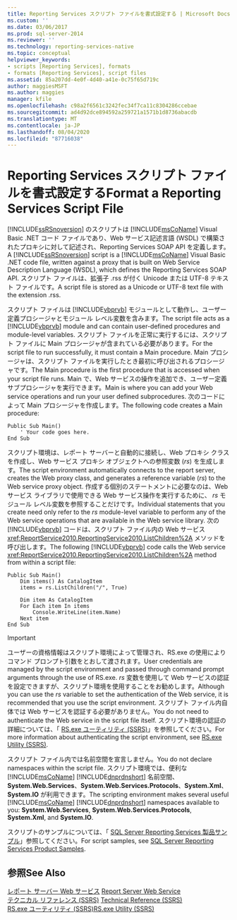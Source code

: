 ```yaml
---
title: Reporting Services スクリプト ファイルを書式設定する | Microsoft Docs
ms.custom: ''
ms.date: 03/06/2017
ms.prod: sql-server-2014
ms.reviewer: ''
ms.technology: reporting-services-native
ms.topic: conceptual
helpviewer_keywords:
- scripts [Reporting Services], formats
- formats [Reporting Services], script files
ms.assetid: 85a207dd-4e0f-4d40-a41e-0c75f65d719c
author: maggiesMSFT
ms.author: maggies
manager: kfile
ms.openlocfilehash: c98a2f6561c3242fec34f7ca11c8304286ccebae
ms.sourcegitcommit: ad4d92dce894592a259721a1571b1d8736abacdb
ms.translationtype: MT
ms.contentlocale: ja-JP
ms.lasthandoff: 08/04/2020
ms.locfileid: "87716038"
---
```

# <a name="format-a-reporting-services-script-file"></a><span data-ttu-id="a87ad-102">Reporting Services スクリプト ファイルを書式設定する</span><span class="sxs-lookup"><span data-stu-id="a87ad-102">Format a Reporting Services Script File</span></span>
  <span data-ttu-id="a87ad-103">[!INCLUDE[ssRSnoversion](../../includes/ssrsnoversion-md.md)] のスクリプトは [!INCLUDE[msCoName](../../includes/msconame-md.md)] Visual Basic .NET コード ファイルであり、Web サービス記述言語 (WSDL) で構築されたプロキシに対して記述され、Reporting Services SOAP API を定義します。</span><span class="sxs-lookup"><span data-stu-id="a87ad-103">A [!INCLUDE[ssRSnoversion](../../includes/ssrsnoversion-md.md)] script is a [!INCLUDE[msCoName](../../includes/msconame-md.md)] Visual Basic .NET code file, written against a proxy that is built on Web Service Description Language (WSDL), which defines the Reporting Services SOAP API.</span></span> <span data-ttu-id="a87ad-104">スクリプト ファイルは、拡張子 .rss が付く Unicode または UTF-8 テキスト ファイルです。</span><span class="sxs-lookup"><span data-stu-id="a87ad-104">A script file is stored as a Unicode or UTF-8 text file with the extension .rss.</span></span>  
  
 <span data-ttu-id="a87ad-105">スクリプト ファイルは [!INCLUDE[vbprvb](../../includes/vbprvb-md.md)] モジュールとして動作し、ユーザー定義プロシージャとモジュール レベル変数を含みます。</span><span class="sxs-lookup"><span data-stu-id="a87ad-105">The script file acts as a [!INCLUDE[vbprvb](../../includes/vbprvb-md.md)] module and can contain user-defined procedures and module-level variables.</span></span> <span data-ttu-id="a87ad-106">スクリプト ファイルを正常に実行するには、スクリプト ファイルに Main プロシージャが含まれている必要があります。</span><span class="sxs-lookup"><span data-stu-id="a87ad-106">For the script file to run successfully, it must contain a Main procedure.</span></span> <span data-ttu-id="a87ad-107">Main プロシージャは、スクリプト ファイルを実行したとき最初に呼び出されるプロシージャです。</span><span class="sxs-lookup"><span data-stu-id="a87ad-107">The Main procedure is the first procedure that is accessed when your script file runs.</span></span> <span data-ttu-id="a87ad-108">Main で、Web サービスの操作を追加でき、ユーザー定義サブプロシージャを実行できます。</span><span class="sxs-lookup"><span data-stu-id="a87ad-108">Main is where you can add your Web service operations and run your user defined subprocedures.</span></span> <span data-ttu-id="a87ad-109">次のコードによって Main プロシージャを作成します。</span><span class="sxs-lookup"><span data-stu-id="a87ad-109">The following code creates a Main procedure:</span></span>  
  
```  
Public Sub Main()  
    ' Your code goes here.  
End Sub  
```  
  
 <span data-ttu-id="a87ad-110">スクリプト環境は、レポート サーバーと自動的に接続し、Web プロキシ クラスを作成し、Web サービス プロキシ オブジェクトへの参照変数 (*rs*) を生成します。</span><span class="sxs-lookup"><span data-stu-id="a87ad-110">The script environment automatically connects to the report server, creates the Web proxy class, and generates a reference variable (*rs*) to the Web service proxy object.</span></span> <span data-ttu-id="a87ad-111">作成する個別のステートメントに必要なのは、Web サービス ライブラリで使用できる Web サービス操作を実行するために、 *rs* モジュール レベル変数を参照することだけです。</span><span class="sxs-lookup"><span data-stu-id="a87ad-111">Individual statements that you create need only refer to the *rs* module-level variable to perform any of the Web service operations that are available in the Web service library.</span></span> <span data-ttu-id="a87ad-112">次の [!INCLUDE[vbprvb](../../includes/vbprvb-md.md)] コードは、スクリプト ファイル内の Web サービス <xref:ReportService2010.ReportingService2010.ListChildren%2A> メソッドを呼び出します。</span><span class="sxs-lookup"><span data-stu-id="a87ad-112">The following [!INCLUDE[vbprvb](../../includes/vbprvb-md.md)] code calls the Web service <xref:ReportService2010.ReportingService2010.ListChildren%2A> method from within a script file:</span></span>  
  
```  
Public Sub Main()  
    Dim items() As CatalogItem  
    items = rs.ListChildren("/", True)  
  
    Dim item As CatalogItem  
    For Each item In items  
        Console.WriteLine(item.Name)  
    Next item  
End Sub   
```  
  
> [!IMPORTANT]  
>  <span data-ttu-id="a87ad-113">ユーザーの資格情報はスクリプト環境によって管理され、RS.exe の使用によりコマンド プロンプト引数をとおして渡されます。</span><span class="sxs-lookup"><span data-stu-id="a87ad-113">User credentials are managed by the script environment and passed through command prompt arguments through the use of RS.exe.</span></span> <span data-ttu-id="a87ad-114">*rs* 変数を使用して Web サービスの認証を設定できますが、スクリプト環境を使用することをお勧めします。</span><span class="sxs-lookup"><span data-stu-id="a87ad-114">Although you can use the *rs* variable to set the authentication of the Web service, it is recommended that you use the script environment.</span></span> <span data-ttu-id="a87ad-115">スクリプト ファイル内自体では Web サービスを認証する必要がありません。</span><span class="sxs-lookup"><span data-stu-id="a87ad-115">You do not need to authenticate the Web service in the script file itself.</span></span> <span data-ttu-id="a87ad-116">スクリプト環境の認証の詳細については、「 [RS.exe ユーティリティ &#40;SSRS&#41;](rs-exe-utility-ssrs.md)」を参照してください。</span><span class="sxs-lookup"><span data-stu-id="a87ad-116">For more information about authenticating the script environment, see [RS.exe Utility &#40;SSRS&#41;](rs-exe-utility-ssrs.md).</span></span>  
  
 <span data-ttu-id="a87ad-117">スクリプト ファイル内では名前空間を宣言しません。</span><span class="sxs-lookup"><span data-stu-id="a87ad-117">You do not declare namespaces within the script file.</span></span> <span data-ttu-id="a87ad-118">スクリプト環境では、便利な [!INCLUDE[msCoName](../../includes/msconame-md.md)] [!INCLUDE[dnprdnshort](../../includes/dnprdnshort-md.md)] 名前空間、**System.Web.Services**、**System.Web.Services.Protocols**、**System.Xml**、**System.IO** が利用できます。</span><span class="sxs-lookup"><span data-stu-id="a87ad-118">The scripting environment makes several useful [!INCLUDE[msCoName](../../includes/msconame-md.md)] [!INCLUDE[dnprdnshort](../../includes/dnprdnshort-md.md)] namespaces available to you: **System.Web.Services**, **System.Web.Services.Protocols**, **System.Xml**, and **System.IO**.</span></span>  
  
 <span data-ttu-id="a87ad-119">スクリプトのサンプルについては、「 [SQL Server Reporting Services 製品サンプル](https://go.microsoft.com/fwlink/?LinkId=177889)」参照してください。</span><span class="sxs-lookup"><span data-stu-id="a87ad-119">For script samples, see [SQL Server Reporting Services Product Samples](https://go.microsoft.com/fwlink/?LinkId=177889).</span></span>  
  
## <a name="see-also"></a><span data-ttu-id="a87ad-120">参照</span><span class="sxs-lookup"><span data-stu-id="a87ad-120">See Also</span></span>  
 <span data-ttu-id="a87ad-121">[レポート サーバー Web サービス](../report-server-web-service/report-server-web-service.md) </span><span class="sxs-lookup"><span data-stu-id="a87ad-121">[Report Server Web Service](../report-server-web-service/report-server-web-service.md) </span></span>  
 <span data-ttu-id="a87ad-122">[テクニカル リファレンス (SSRS)](../technical-reference-ssrs.md) </span><span class="sxs-lookup"><span data-stu-id="a87ad-122">[Technical Reference &#40;SSRS&#41;](../technical-reference-ssrs.md) </span></span>  
 [<span data-ttu-id="a87ad-123">RS.exe ユーティリティ &#40;SSRS&#41;</span><span class="sxs-lookup"><span data-stu-id="a87ad-123">RS.exe Utility &#40;SSRS&#41;</span></span>](rs-exe-utility-ssrs.md)  
  
  
